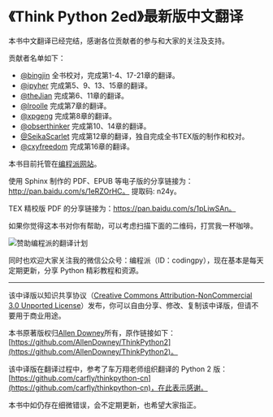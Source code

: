 # 《Think Python 2ed》最新版中文翻译

本书中文翻译已经完结，感谢各位贡献者的参与和大家的关注及支持。

贡献者名单如下：

- [@bingjin](https://github.com/bingjin)
  全书校对，完成第1-4、17-21章的翻译。
- [@ipyher](https://github.com/iphyer)
  完成第5、9、13、15章的翻译。
- [@theJian](https://github.com/thejian)
  完成第6、11章的翻译。
- [@lroolle](https://github.com/lroolle)
  完成第7章的翻译。
- [@xpgeng](https://github.com/xpgeng)
  完成第8章的翻译。
- [@obserthinker](https://github.com/obserthinker)
  完成第10、14章的翻译。
- [@SeikaScarlet](https://github.com/SeikaScarlet)
  完成第12章的翻译，独自完成全书TEX版的制作和校对。
- [@cxyfreedom](https://github.com/cxyfreedom)
  完成第16章的翻译。

本书目前托管在[编程派网站](http://codingpy.com/books/thinkpython2)。

使用 Sphinx 制作的 PDF、EPUB 等电子版的分享链接为：http://pan.baidu.com/s/1eRZOrHC。 提取码: n24y。

TEX 精校版 PDF 的分享链接为：https://pan.baidu.com/s/1pLiwSAn。

如果你觉得这本书对你有帮助，可以考虑扫描下面的二维码，打赏我一杯咖啡。

![赞助编程派的翻译计划](http://ww1.sinaimg.cn/mw690/006faQNTgw1f1g1gf903aj308w0ai74q.jpg)

同时也欢迎大家关注我的微信公众号：编程派（ID：codingpy），现在基本是每天定期更新，分享 Python 精彩教程和资源。

***

该中译版以知识共享协议（[Creative Commons Attribution-NonCommercial 3.0 Unported License](https://creativecommons.org/licenses/by-nc/3.0/us/)）发布，你可以自由分享、修改、复制该中译版，但请不要用于商业用途。

本书原著版权归[Allen Downey](http://greenteapress.com/wp/think-python-2e/)所有，原作链接如下：[https://github.com/AllenDowney/ThinkPython2](https://github.com/AllenDowney/ThinkPython2)。

该中译版在翻译过程中，参考了车万翔老师组织翻译的 Python 2 版：[https://github.com/carfly/thinkpython-cn](https://github.com/carfly/thinkpython-cn)，在此表示感谢。

本书中如仍存在细微错误，会不定期更新，也希望大家指正。